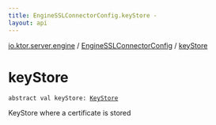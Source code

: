 ```yaml
---
title: EngineSSLConnectorConfig.keyStore - 
layout: api
---
```


<div class='api-docs-breadcrumbs'><a href="../index.html">io.ktor.server.engine</a> / <a href="index.html">EngineSSLConnectorConfig</a> / <a href="./key-store.html">keyStore</a></div>

# keyStore

<div class="signature"><code><span class="keyword">abstract</span> <span class="keyword">val </span><span class="identifier">keyStore</span><span class="symbol">: </span><a href="http://docs.oracle.com/javase/6/docs/api/java/security/KeyStore.html"><span class="identifier">KeyStore</span></a></code></div>

KeyStore where a certificate is stored

